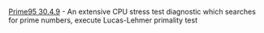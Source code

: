 [Prime95 30.4.9](https://prime95.en.lo4d.com/windows "Prime95 30.4.9") - An extensive CPU stress test diagnostic which searches for prime numbers, execute Lucas-Lehmer primality test
